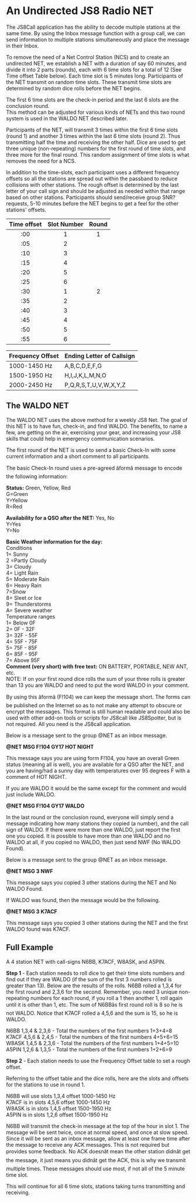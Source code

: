 # **An Undirected JS8 Radio NET**

The JS8Call application has the ability to decode multiple stations at the same time. By using the Inbox message function with a group call, we can send information to multiple stations simultaneously and place the message in their Inbox.

To remove the need of a Net Control Station (NCS) and to create an undirected NET, we establish a NET with a duration of say 60 minutes, and divide it into 2 parts (rounds), each with 6 time slots for a total of 12 (See Time offset Table below). Each time slot is 5 minutes long. Participants of the NET transmit on random time slots. These transmit time slots are determined by random dice rolls before the NET begins.

The first 6 time slots are the check-in period and the last 6 slots are the conclusion round.  
This method can be adjusted for various kinds of NETs and this two round system is used in the WALDO NET described later.

Participants of the NET, will transmit 3 times within the first 6 time slots (round 1\) and another 3 times within the last 6 time slots (round 2). Thus transmitting half the time and receiving the other half. Dice are used to get three unique (non-repeating) numbers for the first round of time slots, and three more for the final round. This random assignment of time slots is what removes the need for a NCS.

In addition to the time-slots, each participant uses a different frequency offsets so all the stations are spread out within the passband to reduce collisions with other stations. The rough offset is determined by the last letter of your call sign and should be adjusted as needed within that range based on other stations. Participants should send/receive group SNR? requests, 5-10 minutes before the NET begins to get a feel for the other stations' offsets.

| Time offset | Slot Number | Round |
| :---: | :---: | :---: |
| :00 | 1 | 1 |
| :05 | 2 |  |
| :10 | 3 |  |
| :15 | 4 |  |
| :20 | 5 |  |
| :25 | 6 |  |
| :30 | 1 | 2 |
| :35 | 2 |  |
| :40 | 3 |  |
| :45 | 4 |  |
| :50 | 5 |  |
| :55 | 6 |  |

| Frequency Offset | Ending Letter of Callsign |
| :---- | ----- |
| 1000-1450 Hz | A,B,C,D,E,F,G |
| 1500-1950 Hz | H,I,J,K,L,M,N,O |
| 2000-2450 Hz | P,Q,R,S,T,U,V,W,X,Y,Z |

## **The WALDO NET**

The WALDO NET uses the above method for a weekly JS8 Net. The goal of this NET is to have fun, check-in, and find WALDO. The benefits, to name a few, are getting on the air, exercising your gear, and increasing your JS8 skills that could help in emergency communication scenarios.

The first round of the NET is used to send a basic Check-In with some current information and a short comment to all participants.

The basic Check-In round uses a pre-agreed âformâ message to encode the following information:

**Status:** Green, Yellow, Red  
G=Green  
Y=Yellow  
R=Red

**Availability for a QSO after the NET:**  Yes, No  
Y=Yes  
Y=No

**Basic Weather information for the day:**   
Conditions  
1= Sunny  
2 \=Partly Cloudy  
3= Cloudy  
4= Light Rain  
5= Moderate Rain  
6= Heavy Rain  
7=Snow  
8= Sleet or Ice  
9= Thunderstorms  
A= Severe weather   
Temperature ranges  
1= Below 0F  
2= 0F \- 32F  
3= 32F \- 55F  
4= 55F \- 75F  
5= 75F \- 85F  
6= 85F \- 95F  
7= Above 95F  
**Comment (very short) with free text:** ON BATTERY, PORTABLE, NEW ANT, etc.   
NOTE: If on your first round dice rolls the sum of your three rolls is greater than 13 you are WALDO and need to put the word WALDO in your comment.

By using this âformâ (F\!104) we can keep the message short. The forms can be published on the Internet so as to not make any attempt to obscure or encrypt the messages. This format is still human readable and could also be used with other add-on tools or scripts for JS8call like JS8Spotter, but is not required. All you need is the JS8call application.

Below is a message sent to the group @NET as an inbox message.

**@NET MSG F\!104 GY17 HOT NIGHT**

This message says you are using form F\!104, you have an overall Green status (meaning all is well), you are available for a QSO after the NET, and you are having/had a sunny day with temperatures over 95 degrees F with a comment of HOT NIGHT.

If you are WALDO it would be the same except for the comment and would just include WALDO.

**@NET MSG F\!104 GY17 WALDO**

In the last round or the conclusion round, everyone will simply send a message indicating how many stations they copied (a number), and the call sign of WALDO. If there were more than one WALDO, just report the first one you copied. It is possible to have more than one WALDO and no WALDO at all, if you copied no WALDO, then just send NWF (No WALDO Found).

Below is a message sent to the group @NET as an inbox message.

**@NET MSG 3 NWF**

This message says you copied 3 other stations during the NET and No WALDO Found.

If WALDO was found, then the message would be the following.

**@NET MSG 3 K7ACF**

This message says you copied 3 other stations during the NET and the first WALDO found was K7ACF.

## **Full Example**

A 4 station NET with call-signs N6BB, K7ACF, W8ASK, and A5PIN.

**Step 1** \- Each station needs to roll dice to get their time slots numbers and find out if they are WALDO (if the sum of the first 3 numbers rolled is greater than 13). Below are the results of the rolls. N6BB rolled a 1,3,4 for the first round and 2,3,6 for the second. Remember, you need 3 unique non-repeating numbers for each round, if you roll a 1 then another 1, roll again until it is other than 1, etc. The sum of N6BBâs first round roll is 8 so he is not WALDO. Notice that K7ACF rolled a 4,5,6 and the sum is 15, so he is WALDO.

N6BB 		1,3,4 & 2,3,6 \- Total the numbers of the first numbers 1+3+4=8  
K7ACF	4,5,6 & 2,4,5 \- Total the numbers of the first numbers 4+5+6=15  
W8ASK	1,4,5 & 2,3,6 \- Total the numbers of the first numbers 1+4+5=10  
A5PIN		1,2,6 & 1,3,5 \- Total the numbers of the first numbers 1+2+6=9

**Step 2** \- Each station needs to use the Frequency Offset table to set a rough offset.

Referring to the offset table and the dice rolls, here are the slots and offsets for the stations to use in round 1\.

N6BB will use slots 1,3,4 offset 1000-1450 Hz  
K7ACF  is in slots 4,5,6 offset 1000-1450 Hz  
W8ASK is in slots 1,4,5  offset 1500-1950 Hz  
A5PIN is in slots 1,2,6 offset 1500-1950 Hz

N6BB will transmit the check-in message at the top of the hour in slot 1\. The message will be sent twice, once at normal speed, and once at slow speed. Since it will be sent as an inbox message, allow at least one frame time after the message to receive any ACK messages. This is not required but provides some feedback. No ACK doesnât mean the other station didnât get the message, it just means you didnât get the ACK, this is why we transmit multiple times. These messages should use most, if not all of the 5 minute time slot. 

This will continue for all 6 time slots, stations taking turns transmitting and receiving.  
